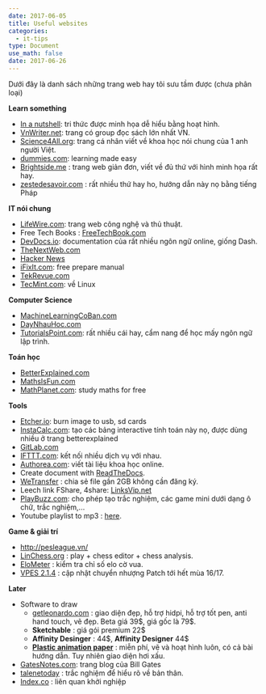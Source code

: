 ```yaml
---
date: 2017-06-05
title: Useful websites
categories:
  - it-tips
type: Document
use_math: false
date: 2017-06-26
---
```


Dưới đây là danh sách những trang web hay tôi sưu tầm được (chưa phân loại)

**Learn something** 
  - [In a nutshell](http://kurzgesagt.org/): tri thức được minh họa dễ hiểu bằng hoạt hình.
  - [VnWriter.net](https://vnwriter.net/): trang có group đọc sách lớn nhất VN.
  - [Science4All.org](http://www.science4all.org/): trang cá nhân viết về khoa học nói chung của 1 anh người Việt.
  - [dummies.com](http://www.dummies.com/): learning made easy
  - [Brightside.me](https://brightside.me/) : trang web giản đơn, viết về đủ thứ với hình minh họa rất hay.
  - [zestedesavoir.com](https://zestedesavoir.com/) : rất nhiều thứ hay ho, hướng dẫn này nọ bằng tiếng Pháp


**IT nói chung**
  - [LifeWire.com](https://www.lifewire.com/): trang web công nghệ và thủ thuật.
  - Free Tech Books : [FreeTechBook.com](http://www.freetechbooks.com/)
  - [DevDocs.io](http://devdocs.io/): documentation của rất nhiều ngôn ngữ online, giống Dash.
  - [TheNextWeb.com](https://thenextweb.com)
  - [Hacker News](https://news.ycombinator.com/)
  - [iFixIt.com](https://www.ifixit.com/): free prepare manual
  - [TekRevue.com](https://www.tekrevue.com/)
  - [TecMint.com](https://www.tecmint.com/): về Linux

**Computer Science**
  - [MachineLearningCoBan.com](http://machinelearningcoban.com/about/)
  - [DayNhauHoc.com](https://daynhauhoc.com/)
  - [TutorialsPoint.com](https://www.tutorialspoint.com/index.htm): rất nhiều cái hay, cẩm nang để học mấy ngôn ngữ lập trình.
 
**Toán học**
  - [BetterExplained.com](https://betterexplained.com/)
  - [MathsIsFun.com](https://www.mathsisfun.com/index.htm)
  - [MathPlanet.com](http://www.mathplanet.com/): study maths for free

**Tools**
  - [Etcher.io](https://etcher.io/): burn image to usb, sd cards
  - [InstaCalc.com](https://instacalc.com/): tạo các bảng interactive tính toán này nọ, được dùng nhiều ở trang betterexplained
  - [GitLab.com](https://about.gitlab.com/)
  - [IFTTT.com](https://ifttt.com/): kết nối nhiều dịch vụ với nhau.
  - [Authorea.com](https://www.authorea.com/): viết tài liệu khoa học online.
  - Create document with [ReadTheDocs](https://readthedocs.org/).
  - [WeTransfer](https://wetransfer.com/) : chia sẻ file gần 2GB không cần đăng ký.
  - Leech link FShare, 4share: [LinksVip.net](https://linksvip.net/)
  - [PlayBuzz.com](https://www.playbuzz.com/userlogin): cho phép tạo trắc nghiệm, các game mini dưới dạng ô chữ, trắc nghiệm,...
  - Youtube playlist to mp3 : [here](http://www.downvids.net/download-youtube-playlist-videos#ConvertMp3).

**Game & giải trí**
  - http://pesleague.vn/
  - [LinChess.org](https://lichess.org/) : play + chess editor + chess analysis.
  - [EloMeter](http://www.elometer.net/) : kiểm tra chỉ số elo cờ vua.
  - [VPES 2.1.4](https://goo.gl/1UXCXV) : cập nhật chuyển nhượng Patch tới hết mùa 16/17. 
 
**Later**
  - Software to draw 
    - [getleonardo.com](**getleonardo**.com) : giao diện đẹp, hỗ trợ hidpi, hỗ trợ tốt pen, anti hand touch, vẽ đẹp. Beta giá 39\$, giá gốc là 79\$.
    - **Sketchable** : giá gói premium 22\$
    - **Affinity Desinger** : 44\$, **Affinity Designer** 44\$
    - **[Plastic animation paper](http://animationpaper.com)** : miễn phí, vẽ và hoạt hình luôn, có cả bài hướng dẫn. Tuy nhiên giao diện hơi xấu.
- [GatesNotes.com](https://www.gatesnotes.com/): trang blog của Bill Gates
- [talenetoday](https://www.talentoday.com/) : trắc nghiệm để hiểu rõ về bản thân.
- [Index.co](https://index.co/) : liên quan khởi nghiệp





